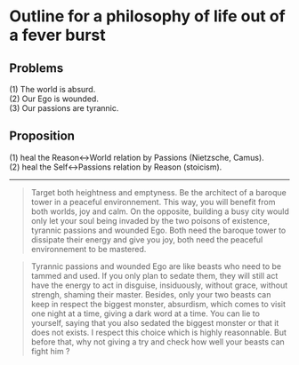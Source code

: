 # Outline for a philosophy of life out of a fever burst
## Problems     
(1) The world is absurd.  
(2) Our Ego is wounded.    
(3) Our passions are tyrannic. 
## Proposition  
(1) heal the Reason<->World relation by Passions (Nietzsche, Camus).  
(2) heal the Self<->Passions relation by Reason (stoicism).
*************** 
> Target both heightness and emptyness. Be the architect of a baroque tower in a peaceful environnement. This way, you will benefit from both worlds, joy and calm. On the opposite, building a busy city would only let your soul being invaded by the two poisons of existence, tyrannic passions and wounded Ego. Both need the baroque tower to dissipate their energy and give you joy, both need the peaceful environnement to be mastered.

> Tyrannic passions and wounded Ego are like beasts who need to be tammed and used. If you only plan to sedate them, they will still act have the energy to act in disguise, insiduously, without grace, without strengh, shaming their master. Besides, only your two beasts can keep in respect the biggest monster, absurdism, which comes to visit one night at a time, giving a dark word at a time. You can lie to yourself, saying that you also sedated the biggest monster or that it does not exists. I respect this choice which is highly reasonnable. But before that, why not giving a try and check how well your beasts can fight him ?